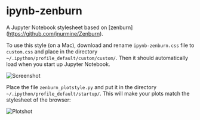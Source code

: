 # ipynb-zenburn
A Jupyter Notebook stylesheet based on [zenburn] (https://github.com/jnurmine/Zenburn).

To use this style (on a Mac), download and rename `ipynb-zenburn.css` file to `custom.css` and place in the directory `~/.ipython/profile_default/custom/custom/`. Then it should automatically load when you start up Jupyter Notebook.

![Screenshot](http://i.imgur.com/NncBI2P.png)

Place the file `zenburn_plotstyle.py` and put it in the directory `~/.ipython/profile_default/startup/`. This will make your plots match the stylesheet of the browser:

![Plotshot](http://i.imgur.com/VevmzWQ.png)
